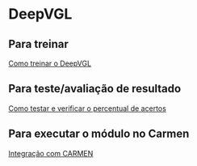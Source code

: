 # DeepVGL

## Para treinar
[Como treinar o DeepVGL](treino.md)

## Para teste/avaliação de resultado
 [Como testar e verificar o percentual de acertos](teste.md)

 ## Para executar o módulo no Carmen

 [Integração com CARMEN](deepvgl.md)